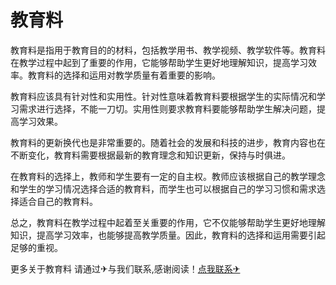 # 教育料

教育料是指用于教育目的的材料，包括教学用书、教学视频、教学软件等。教育料在教学过程中起到了重要的作用，它能够帮助学生更好地理解知识，提高学习效率。教育料的选择和运用对教学质量有着重要的影响。

教育料应该具有针对性和实用性。针对性意味着教育料要根据学生的实际情况和学习需求进行选择，不能一刀切。实用性则要求教育料要能够帮助学生解决问题，提高学习效果。

教育料的更新换代也是非常重要的。随着社会的发展和科技的进步，教育内容也在不断变化，教育料需要根据最新的教育理念和知识更新，保持与时俱进。

在教育料的选择上，教师和学生要有一定的自主权。教师应该根据自己的教学理念和学生的学习情况选择合适的教育料，而学生也可以根据自己的学习习惯和需求选择适合自己的教育料。

总之，教育料在教学过程中起着至关重要的作用，它不仅能够帮助学生更好地理解知识，提高学习效率，也能够提高教学质量。因此，教育料的选择和运用需要引起足够的重视。

更多关于教育料 请通过✈与我们联系,感谢阅读！[点我联系✈](https://dev.G208.com)